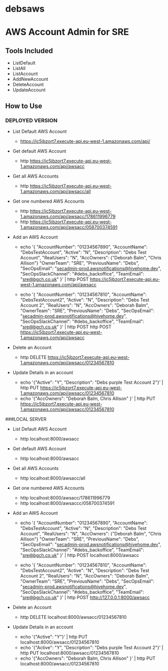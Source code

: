 # debsaws
# AWS Account Admin for SRE

## Tools Included
- ListDefault
- ListAll
- ListAccount
- AddNewAccount
- DeleteAccount
- UpdateAccount

## How to Use

### DEPLOYED VERSION

- List Default AWS Account
  - https://ic5jbzort7.execute-api.eu-west-1.amazonaws.com/api/

- Get default AWS Account
  - http https://ic5jbzort7.execute-api.eu-west-1.amazonaws.com/api/awsacc

- Get all AWS Accounts
  - http https://ic5jbzort7.execute-api.eu-west-1.amazonaws.com/api/awsacc/all

- Get one numbered AWS Accounts
  - http https://ic5jbzort7.execute-api.eu-west-1.amazonaws.com/api/awsacc/178611996779
  - http https://ic5jbzort7.execute-api.eu-west-1.amazonaws.com/api/awsacc/058700374591

- Add an AWS Account
  - echo '{ "AccountNumber": "01234567890", "AccountName": "DebsTestAccount", "Active": "N", "Description": "Debs Test Account", "RealUsers": "N", "AccOwners": {"Deborah Balm", "Chris Allison"} "OwnerTeam": "SRE", "PreviousName": "Debs", "SecOpsEmail": "secadmin-prod.awsnotifications@hivehome.dev", "SecOpsSlackChannel": "#debs_backoffice", "TeamEmail": "sre@bgch.co.uk" }' | http POST https://ic5jbzort7.execute-api.eu-west-1.amazonaws.com/api/awsacc

  - echo '{ "AccountNumber": "01234567810", "AccountName": "DebsTestAccount2", "Active": "N", "Description": "Debs Test Account 2", "RealUsers": "N", "AccOwners": "Deborah Balm", "OwnerTeam": "SRE", "PreviousName": "Debs", "SecOpsEmail": "secadmin-prod.awsnotifications@hivehome.dev", "SecOpsSlackChannel": "#debs_backoffice", "TeamEmail": "sre@bgch.co.uk" }' | http POST http POST https://ic5jbzort7.execute-api.eu-west-1.amazonaws.com/api/awsacc


- Delete an Account
  - http DELETE https://ic5jbzort7.execute-api.eu-west-1.amazonaws.com/api/awsacc/01234567810

- Update Details in an account
  - echo '{"Active": "Y", "Description": "Debs purple Test Account 2"}' | http PUT https://ic5jbzort7.execute-api.eu-west-1.amazonaws.com/api/awsacc/01234567810
  - echo '{"AccOwners": "Deborah Balm, Chris Allison" }' | http PUT https://ic5jbzort7.execute-api.eu-west-1.amazonaws.com/api/awsacc/01234567810

###LOCAL SERVER


- List Default AWS Account
  - http localhost:8000/awsacc

- Get default AWS Account
  - http localhost:8000/awsacc

- Get all AWS Accounts
  - http localhost:8000/awsacc/all

- Get one numbered AWS Accounts
  - http localhost:8000/awsacc/178611996779
  - http localhost:8000/awsaccc/058700374591

- Add an AWS Account
  - echo '{ "AccountNumber": "01234567890", "AccountName": "DebsTestAccount", "Active": "N", "Description": "Debs Test Account", "RealUsers": "N", "AccOwners": {"Deborah Balm", "Chris Allison"} "OwnerTeam": "SRE", "PreviousName": "Debs", "SecOpsEmail": "secadmin-prod.awsnotifications@hivehome.dev", "SecOpsSlackChannel": "#debs_backoffice", "TeamEmail": "sre@bgch.co.uk" }' | http POST localhost:8000/awsacc

  - echo '{ "AccountNumber": "01234567810", "AccountName": "DebsTestAccount2", "Active": "N", "Description": "Debs Test Account 2", "RealUsers": "N", "AccOwners": "Deborah Balm", "OwnerTeam": "SRE", "PreviousName": "Debs", "SecOpsEmail": "secadmin-prod.awsnotifications@hivehome.dev", "SecOpsSlackChannel": "#debs_backoffice", "TeamEmail": "sre@bgch.co.uk" }' | http POST http://127.0.0.1:8000/awsacc


- Delete an Account
  - http DELETE localhost:8000/awsacc/01234567810

- Update Details in an account
  - echo '{"Active": "Y"}' | http PUT localhost:8000/awsacc/01234567810
  - echo '{"Active": "Y", "Description": "Debs purple Test Account 2"}' | http PUT localhost:8000/awsacc/01234567810
  - echo '{"AccOwners": "Deborah Balm, Chris Allison" }' | http PUT localhost:8000/awsacc/01234567810